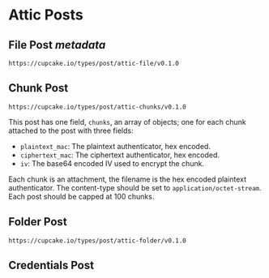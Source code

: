 # Attic Posts

## File Post *metadata*

`https://cupcake.io/types/post/attic-file/v0.1.0`

## Chunk Post

`https://cupcake.io/types/post/attic-chunks/v0.1.0`

This post has one field, `chunks`, an array of objects; one for each chunk attached to the post with three fields:

- `plaintext_mac`: The plaintext authenticator, hex encoded.
- `ciphertext_mac`: The ciphertext authenticator, hex encoded.
- `iv`: The base64 encoded IV used to encrypt the chunk.

Each chunk is an attachment, the filename is the hex encoded plaintext
authenticator. The content-type should be set to `application/octet-stream`.
Each post should be capped at 100 chunks.

## Folder Post

`https://cupcake.io/types/post/attic-folder/v0.1.0`

## Credentials Post
